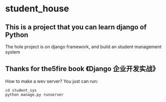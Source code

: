 # student_house

## This is a project that you can learn django of Python
The hole project is on django framework, and build an student management system

## Thanks for the5fire book 《Django 企业开发实战》
How to make a wev server?
You just can run:

```
cd student_sys
python manage.py runserver
```
